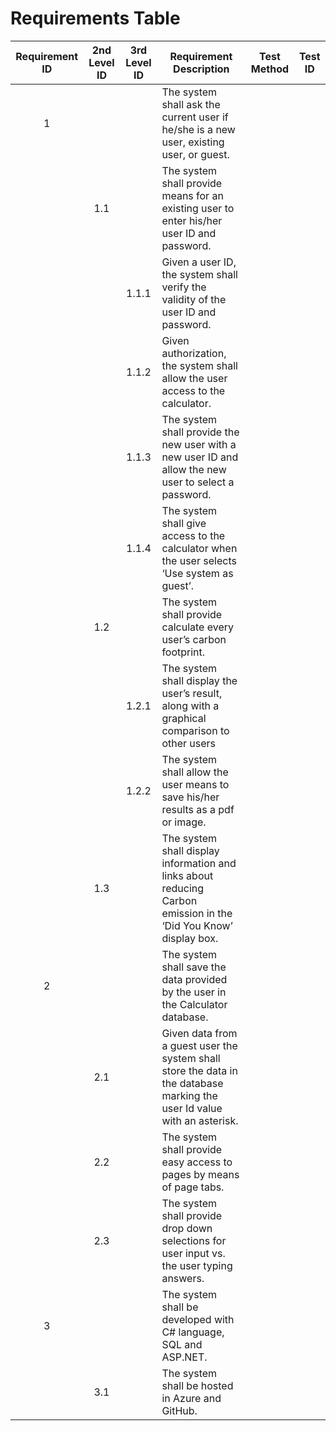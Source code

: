 # Requirements Table
| Requirement ID | 2nd Level ID | 3rd Level ID | Requirement Description | Test Method | Test ID |
| :-------------:| :----------: | :----------: | ----------------------- | ----------- | --------|
| 1 |     |       | The system shall ask the current user if he/she is a new user, existing user, or guest.                                  |    |    |
|   | 1.1 |       | The system shall provide means for an existing user to enter his/her user ID and password.                               |    |    |
|   |     | 1.1.1 | Given a user ID, the system shall verify the validity of the user ID and password.                                       |    |    |
|   |     | 1.1.2 | Given authorization, the system shall allow the user access to the calculator.                                           |    |    |
|   |     | 1.1.3 | The system shall provide the new user with a new user ID and allow the new user to select a password.                    |    |    |
|   |     | 1.1.4 | The system shall give access to the calculator when the user selects ‘Use system as guest’.                              |    |    |
|   | 1.2 |       | The system shall provide calculate every user’s carbon footprint.                                                        |    |    |
|   |     | 1.2.1 | The system shall display the user’s result, along with a graphical comparison to other users                             |    |    |
|   |     | 1.2.2 | The system shall allow the user means to save his/her results as a pdf or image.                                         |    |    |
|   | 1.3 |       | The system shall display information and links about reducing Carbon emission in the ‘Did You Know’ display box.         |    |    |
| 2 |     |       | The system shall save the data provided by the user in the Calculator database.                                          |    |    |
|   | 2.1 |       | Given data from a guest user the system shall store the data in the database marking the user Id value with an asterisk. |    |    |
|   | 2.2 |       | The system shall provide easy access to pages by means of page tabs.                                                     |    |    |
|   | 2.3 |       | The system shall provide drop down selections for user input vs. the user typing answers.                                |    |    | 
| 3 |     |       | The system shall be developed with C# language, SQL and ASP.NET.                                                         |    |    |
|   | 3.1 |       | The system shall be hosted in Azure and GitHub.                                                                          |    |    |      
